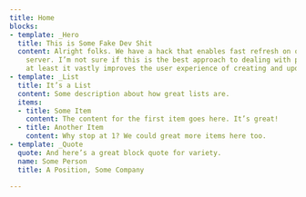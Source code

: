 ```yaml
---
title: Home
blocks:
- template: _Hero
  title: This is Some Fake Dev Shit
  content: Alright folks. We have a hack that enables fast refresh on our preview
    server. I’m not sure if this is the best approach to dealing with previews, but
    at least it vastly improves the user experience of creating and updating content.
- template: _List
  title: It’s a List
  content: Some description about how great lists are.
  items:
  - title: Some Item
    content: The content for the first item goes here. It’s great!
  - title: Another Item
    content: Why stop at 1? We could great more items here too.
- template: _Quote
  quote: And here’s a great block quote for variety.
  name: Some Person
  title: A Position, Some Company

---
```

